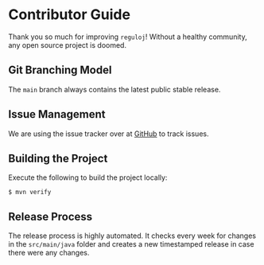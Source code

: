 # Contributor Guide

Thank you so much for improving `reguloj`!
Without a healthy community, any open source project is doomed.

## Git Branching Model

The `main` branch always contains the latest public stable release.

## Issue Management

We are using the issue tracker over at [GitHub](https://github.com/metio/ilo/issues/) to track issues.

## Building the Project

Execute the following to build the project locally:

```shell
$ mvn verify
```

## Release Process

The release process is highly automated. It checks every week for changes in the `src/main/java` folder and creates a new timestamped release in case there were any changes.
